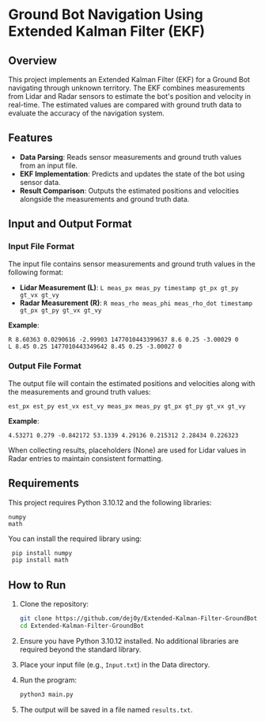 # Ground Bot Navigation Using Extended Kalman Filter (EKF)

## Overview
This project implements an Extended Kalman Filter (EKF) for a Ground Bot navigating through unknown territory. The EKF combines measurements from Lidar and Radar sensors to estimate the bot's position and velocity in real-time. The estimated values are compared with ground truth data to evaluate the accuracy of the navigation system.

## Features
- **Data Parsing**: Reads sensor measurements and ground truth values from an input file.
- **EKF Implementation**: Predicts and updates the state of the bot using sensor data.
- **Result Comparison**: Outputs the estimated positions and velocities alongside the measurements and ground truth data.

## Input and Output Format
### Input File Format
The input file contains sensor measurements and ground truth values in the following format:
- **Lidar Measurement (L)**: `L meas_px meas_py timestamp gt_px gt_py gt_vx gt_vy`
- **Radar Measurement (R)**: `R meas_rho meas_phi meas_rho_dot timestamp gt_px gt_py gt_vx gt_vy`

**Example**:
```
R 8.60363 0.0290616 -2.99903 1477010443399637 8.6 0.25 -3.00029 0
L 8.45 0.25 1477010443349642 8.45 0.25 -3.00027 0
```

### Output File Format
The output file will contain the estimated positions and velocities along with the measurements and ground truth values:
```
est_px est_py est_vx est_vy meas_px meas_py gt_px gt_py gt_vx gt_vy
```

**Example**:
```
4.53271 0.279 -0.842172 53.1339 4.29136 0.215312 2.28434 0.226323
```
When collecting results, placeholders (None) are used for Lidar values in Radar entries to maintain consistent formatting.

## Requirements

This project requires Python 3.10.12 and the following libraries:

    numpy
    math

You can install the required library using:

   ```bash
    pip install numpy
    pip install math
   ```

## How to Run
1. Clone the repository:
   ```bash
   git clone https://github.com/dej0y/Extended-Kalman-Filter-GroundBot
   cd Extended-Kalman-Filter-GroundBot
   ```

2. Ensure you have Python 3.10.12 installed. No additional libraries are required beyond the standard library.

3. Place your input file (e.g., `Input.txt`) in the Data directory.

4. Run the program:
   ```bash
   python3 main.py
   ```

5. The output will be saved in a file named `results.txt`.
